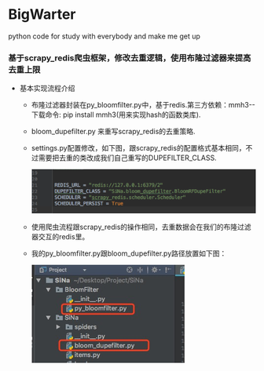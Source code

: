 # BigWarter
python code for study with everybody and make me get up
### 基于scrapy_redis爬虫框架，修改去重逻辑，使用布隆过滤器来提高去重上限
- 基本实现流程介绍
  - 布隆过滤器封装在py_bloomfilter.py中，基于redis.第三方依赖：mmh3--下载命令: pip install mmh3(用来实现hash的函数类库).
  - bloom_dupefilter.py 来重写scrapy_redis的去重策略.
  - settings.py配置修改，如下图，跟scrapy_redis的配置格式基本相同，不过需要把去重的类改成我们自己重写的DUPEFILTER_CLASS.
  
    ![image](https://github.com/NewPersonNew/BigWarter/blob/master/screenshots/image.png)
  
    
  - 使用爬虫流程跟scrapy_redis的操作相同，去重数据会在我们的布隆过滤器交互的redis里。
  - 我的py_bloomfilter.py跟bloom_dupefilter.py路径放置如下图：
    
    ![image](https://github.com/NewPersonNew/BigWarter/blob/master/screenshots/image1.png)
